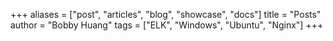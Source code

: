 +++
aliases = ["post", "articles", "blog", "showcase", "docs"]
title = "Posts"
author = "Bobby Huang"
tags = ["ELK", "Windows", "Ubuntu", "Nginx"]
+++
